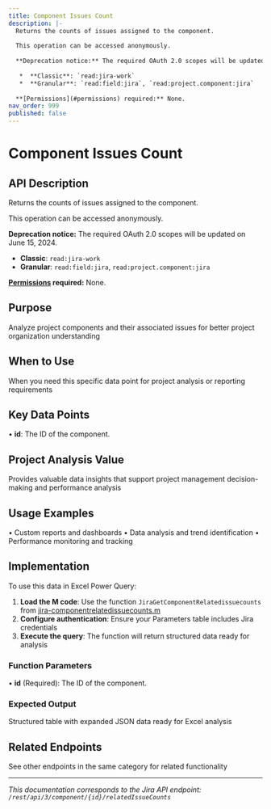 ```yaml
---
title: Component Issues Count
description: |-
  Returns the counts of issues assigned to the component.
  
  This operation can be accessed anonymously.
  
  **Deprecation notice:** The required OAuth 2.0 scopes will be updated on June 15, 2024.
  
   *  **Classic**: `read:jira-work`
   *  **Granular**: `read:field:jira`, `read:project.component:jira`
  
  **[Permissions](#permissions) required:** None.
nav_order: 999
published: false
---
```


# Component Issues Count

## API Description
Returns the counts of issues assigned to the component.

This operation can be accessed anonymously.

**Deprecation notice:** The required OAuth 2.0 scopes will be updated on June 15, 2024.

 *  **Classic**: `read:jira-work`
 *  **Granular**: `read:field:jira`, `read:project.component:jira`

**[Permissions](#permissions) required:** None.

## Purpose
Analyze project components and their associated issues for better project organization understanding

## When to Use
When you need this specific data point for project analysis or reporting requirements

## Key Data Points
• **id**: The ID of the component.

## Project Analysis Value
Provides valuable data insights that support project management decision-making and performance analysis

## Usage Examples
• Custom reports and dashboards
• Data analysis and trend identification
• Performance monitoring and tracking

## Implementation
To use this data in Excel Power Query:

1. **Load the M code**: Use the function `JiraGetComponentRelatedissuecounts` from [jira-componentrelatedissuecounts.m](../assets/jira-componentrelatedissuecounts.m)
2. **Configure authentication**: Ensure your Parameters table includes Jira credentials
3. **Execute the query**: The function will return structured data ready for analysis

### Function Parameters
• **id** (Required): The ID of the component.

### Expected Output
Structured table with expanded JSON data ready for Excel analysis

## Related Endpoints
See other endpoints in the same category for related functionality

---
*This documentation corresponds to the Jira API endpoint: `/rest/api/3/component/{id}/relatedIssueCounts`*
